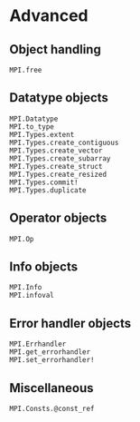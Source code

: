 # Advanced

## Object handling

```@docs
MPI.free
```

## Datatype objects

```@docs
MPI.Datatype
MPI.to_type
MPI.Types.extent
MPI.Types.create_contiguous
MPI.Types.create_vector
MPI.Types.create_subarray
MPI.Types.create_struct
MPI.Types.create_resized
MPI.Types.commit!
MPI.Types.duplicate
```

## Operator objects

```@docs
MPI.Op
```

## Info objects

```@docs
MPI.Info
MPI.infoval
```

## Error handler objects

```@docs
MPI.Errhandler
MPI.get_errorhandler
MPI.set_errorhandler!
```

## Miscellaneous

```@docs
MPI.Consts.@const_ref
```

